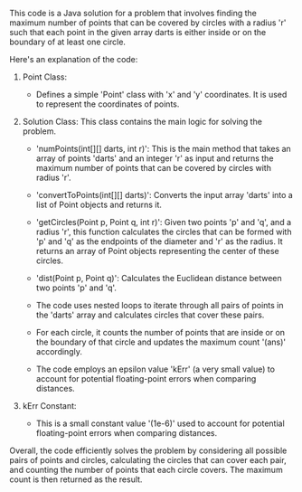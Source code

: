 ​This code is a Java solution for a problem that involves finding the maximum number of points that can be covered by circles with a radius 'r' such that each point 
in the given array darts is either inside or on the boundary of at least one circle. 

Here's an explanation of the code:

1. Point Class:
   - Defines a simple 'Point' class with 'x' and 'y' coordinates. It is used to represent the coordinates of points.

2. Solution Class: This class contains the main logic for solving the problem.
   - 'numPoints(int[][] darts, int r)': This is the main method that takes an array of points 'darts' and an integer 'r' as input and returns the maximum number of 
      points that can be covered by circles with radius 'r'.

   - 'convertToPoints(int[][] darts)': Converts the input array 'darts' into a list of Point objects and returns it.
   
   - 'getCircles(Point p, Point q, int r)': Given two points 'p' and 'q', and a radius 'r', this function calculates the circles that can be formed with 'p' and 
     'q' as the endpoints of the diameter and 'r' as the radius. It returns an array of Point objects representing the center of these circles.

   - 'dist(Point p, Point q)': Calculates the Euclidean distance between two points 'p' and 'q'.

   - The code uses nested loops to iterate through all pairs of points in the 'darts' array and calculates circles that cover these pairs.
   
   - For each circle, it counts the number of points that are inside or on the boundary of that circle and updates the maximum count '(ans)' accordingly.
   
   - The code employs an epsilon value 'kErr' (a very small value) to account for potential floating-point errors when comparing distances.

3. kErr Constant:
   - This is a small constant value '(1e-6)' used to account for potential floating-point errors when comparing distances.


Overall, the code efficiently solves the problem by considering all possible pairs of points and circles, calculating the circles that can cover each pair, and 
counting the number of points that each circle covers. The maximum count is then returned as the result.
